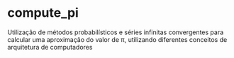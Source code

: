 # compute_pi
Utilização de métodos probabilísticos e séries infinitas convergentes para calcular uma aproximação do valor de π, utilizando diferentes conceitos de arquitetura de computadores
